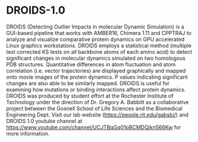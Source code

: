 # DROIDS-1.0
DROIDS (Detecting Outlier Impacts in molecular Dynamic Simulation) is a GUI-based pipeline that works with AMBER16, Chimera 1.11 and CPPTRAJ to analyze and visualize comparative protein dynamics on GPU accelerated Linux graphics workstations.  DROIDS employs a statistical method (multiple test corrected KS tests on all backbone atoms of each amino acid) to detect significant changes in molecular dynamics simulated on two homologous PDB structures.  Quantitative differences in atom fluctuation and atom correlation (i.e. vector trajectories) are displayed graphically and mapped onto movie images of the protein dynamics.  P values indicating significant changes are also able to be similarly mapped.  DROIDS is useful for examining how mutations or binding interactions affect protein dynamics.
  DROIDS was produced by student effort at the Rochester Institute of Technology under the direction of Dr. Gregory A. Babbitt as a collaborative project between the Gosnell School of Life Sciences and the Biomedical Engineering Dept.  Visit our lab website (https://people.rit.edu/gabsbi/) and DROIDS 1.0 youtube channel at https://www.youtube.com/channel/UCJTBqGq01pBCMDQikn566Kw for more information. 